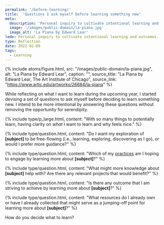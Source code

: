```yaml
---
permalink: '/before-learning/'
title:  'Questions I ask myself before learning something new'
meta:
  description: 'Personal inquiry to cultivate intentional learning and outcomes.'
  image: '/images/public-domain/la-piana.jpg'
  image_alt: 'La Piana by Edward Lear'
lede: Personal inquiry to cultivate intentional learning and outcomes.
type: Reflection
date: 2022-02-09
tags:
  - Learning
---
```


{% include atoms/figure.html, src: "/images/public-domain/la-piana.jpg", alt: "La Piana by Edward Lear", caption: "", source_title: "La Piana by Edward Lear, The Art Institute of Chicago", source_link: "https://www.artic.edu/artworks/26684/la-piana" %}

While reflecting on what I want to learn during the upcoming year, I started devising a set of questions to ask myself before deciding to learn something new. I intend to be more intentional by answering these questions without removing the opportunity for serendipity.

{% include type/p_large.html, content: "With so many things to potentially learn, having clarity on <em>what</em> I want to learn and <em>why</em> feels nice." %}

{% include type/question.html, content: "Do I want my exploration of <strong>[subject]</strong> to be free-flowing (i.e., learning, exploring, discovering as I go), or would I prefer more guidance?" %}

{% include type/question.html, content: "Which of my <a href='/practices' title='Turning activities into practices'>practices</a> am I hoping to engage by learning more about <strong>[subject]</strong>?" %}

{% include type/question.html, content: "What might more knowledge about <strong>[subject]</strong> help with? Are there any relevant projects that would benefit?" %}

{% include type/question.html, content: "Is there any outcome that I am striving to achieve by learning more about <strong>[subject]</strong>?" %}

{% include type/question.html, content: "What resources do I already own or have I already collected that might serve as a jumping-off point for learning more about <strong>[subject]</strong>?" %}

How do you decide what to learn?